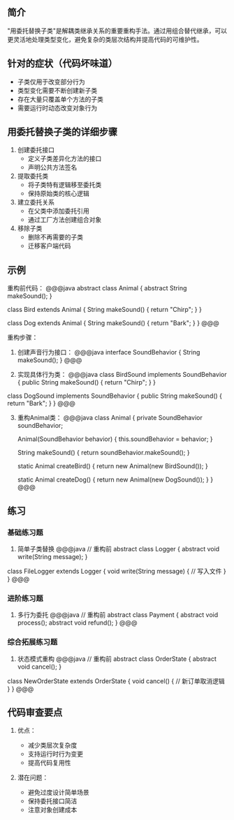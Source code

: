 ## 简介
"用委托替换子类"是解耦类继承关系的重要重构手法。通过用组合替代继承，可以更灵活地处理类型变化，避免复杂的类层次结构并提高代码的可维护性。

## 针对的症状（代码坏味道）
- 子类仅用于改变部分行为
- 类型变化需要不断创建新子类
- 存在大量只覆盖单个方法的子类
- 需要运行时动态改变对象行为

## 用委托替换子类的详细步骤
1. 创建委托接口
   - 定义子类差异化方法的接口
   - 声明公共方法签名
2. 提取委托类
   - 将子类特有逻辑移至委托类
   - 保持原始类的核心逻辑
3. 建立委托关系
   - 在父类中添加委托引用
   - 通过工厂方法创建组合对象
4. 移除子类
   - 删除不再需要的子类
   - 迁移客户端代码

## 示例
重构前代码：
@@@java
abstract class Animal {
    abstract String makeSound();
}

class Bird extends Animal {
    String makeSound() {
        return "Chirp";
    }
}

class Dog extends Animal {
    String makeSound() {
        return "Bark";
    }
}
@@@

重构步骤：
1. 创建声音行为接口：
@@@java
interface SoundBehavior {
    String makeSound();
}
@@@

2. 实现具体行为类：
@@@java
class BirdSound implements SoundBehavior {
    public String makeSound() {
        return "Chirp";
    }
}

class DogSound implements SoundBehavior {
    public String makeSound() {
        return "Bark";
    }
}
@@@

3. 重构Animal类：
@@@java
class Animal {
    private SoundBehavior soundBehavior;
    
    Animal(SoundBehavior behavior) {
        this.soundBehavior = behavior;
    }
    
    String makeSound() {
        return soundBehavior.makeSound();
    }
    
    static Animal createBird() {
        return new Animal(new BirdSound());
    }
    
    static Animal createDog() {
        return new Animal(new DogSound());
    }
}
@@@

## 练习
### 基础练习题
1. 简单子类替换
@@@java
// 重构前
abstract class Logger {
    abstract void write(String message);
}

class FileLogger extends Logger {
    void write(String message) {
        // 写入文件
    }
}
@@@

### 进阶练习题
1. 多行为委托
@@@java
// 重构前
abstract class Payment {
    abstract void process();
    abstract void refund();
}
@@@

### 综合拓展练习题
1. 状态模式重构
@@@java
// 重构前
abstract class OrderState {
    abstract void cancel();
}

class NewOrderState extends OrderState {
    void cancel() {
        // 新订单取消逻辑
    }
}
@@@

## 代码审查要点
1. 优点：
   - 减少类层次复杂度
   - 支持运行时行为变更
   - 提高代码复用性

2. 潜在问题：
   - 避免过度设计简单场景
   - 保持委托接口简洁
   - 注意对象创建成本
